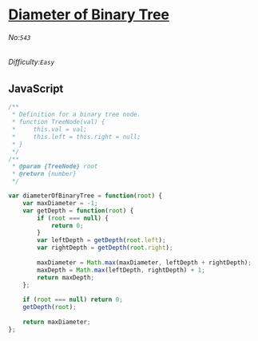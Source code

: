 # [Diameter of Binary Tree](https://leetcode.com/problems/diameter-of-binary-tree/#/description)
###### No:`543`
###### Difficulty:`Easy`
## JavaScript


```js
/**
 * Definition for a binary tree node.
 * function TreeNode(val) {
 *     this.val = val;
 *     this.left = this.right = null;
 * }
 */
/**
 * @param {TreeNode} root
 * @return {number}
 */

var diameterOfBinaryTree = function(root) {
    var maxDiameter = -1;
    var getDepth = function(root) {
        if (root === null) {
            return 0;
        }
        var leftDepth = getDepth(root.left);
        var rightDepth = getDepth(root.right);
        
        maxDiameter = Math.max(maxDiameter, leftDepth + rightDepth);
        maxDepth = Math.max(leftDepth, rightDepth) + 1;
        return maxDepth;
    };
    
    if (root === null) return 0;
    getDepth(root);
    
    return maxDiameter;
};
```
